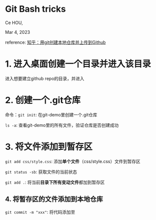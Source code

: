 # Git Bash tricks

Ce HOU,

Mar 4, 2023

reference: [知乎：用git创建本地仓库并上传到Github](https://zhuanlan.zhihu.com/p/43225311)

# 1. 进入桌面创建一个目录并进入该目录
进入想要建立github repo的目录，并进入



# 2. 创建一个.git仓库

命令：`git init`:  在git-demo里创建一个.git仓库

`ls -a`: 查看git-demo里的所有文件，验证仓库是否创建成功

# 3. 将文件添加到暂存区

`git add css/style.css`: 添加**单个文件**（css/style.css）文件到暂存区

`git status -sb`: 获取文件的当前状态

`git add .`: 将当前**目录下所有变动文件**都加到暂存区

## 4. 将暂存区的文件添加到本地仓库

`git commit -m "xxx"`: 将代码添加至